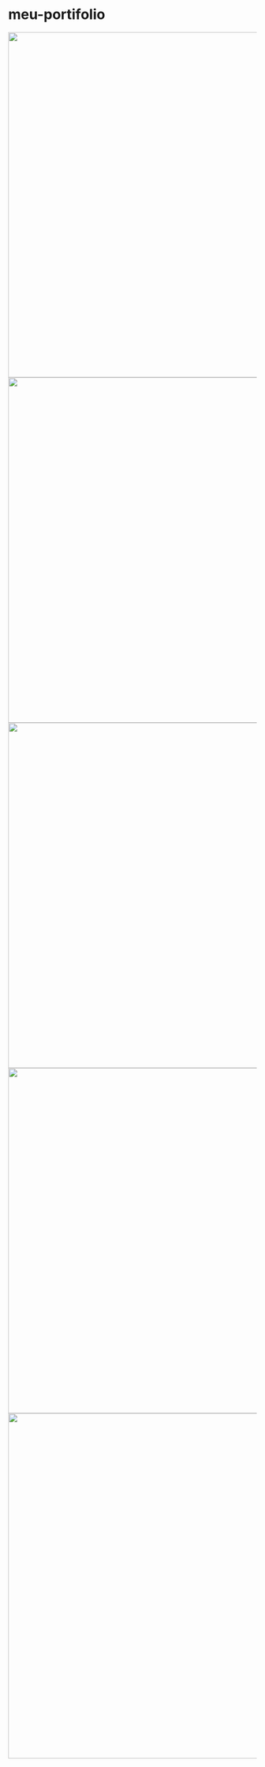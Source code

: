 # meu-portifolio
<div align="center">
<img src="https://user-images.githubusercontent.com/105253015/193740939-11429f12-97ee-4a9d-b938-4fcb746fa363.png" width="700" />
</div>

<div align="center">
<img src="https://user-images.githubusercontent.com/105253015/193741647-86764a5e-b4a8-4e29-9dc8-b5328b90bf9d.png" width="700" />
</div>

<div align="center">
<img src="https://user-images.githubusercontent.com/105253015/193741993-5a3fd78f-3ef1-4be3-9ba4-55bd3d163284.png" width="700" />
</div>

<div align="center">
<img src="https://user-images.githubusercontent.com/105253015/193742032-0a0fe523-05ae-4b6d-bce4-c9e816437906.png" width="700" />
</div>

<div align="center">
<img src="https://user-images.githubusercontent.com/105253015/193742057-8315a8aa-5f8f-4d83-ad2f-3b28cccdf9dc.png" width="700" />
</div>
